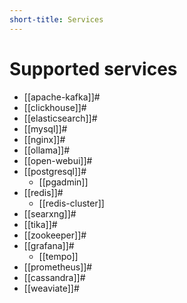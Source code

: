 ```yaml
---
short-title: Services
---
```


# Supported services

- [[apache-kafka]]#
- [[clickhouse]]#
- [[elasticsearch]]#
- [[mysql]]#
- [[nginx]]#
- [[ollama]]#
- [[open-webui]]#
- [[postgresql]]#
  - [[pgadmin]]
- [[redis]]#
  - [[redis-cluster]]
- [[searxng]]#
- [[tika]]#
- [[zookeeper]]#
- [[grafana]]#
  - [[tempo]]
- [[prometheus]]#
- [[cassandra]]#
- [[weaviate]]#
